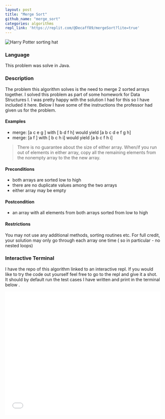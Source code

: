 ```yaml
---
layout: post
title: "Merge Sort"
github_name: "merge_sort"
categories: algorithms
repl_link: 'https://replit.com/@Decaff89/mergeSort?lite=true'
---
```

![Harry Potter sorting hat](https://media.giphy.com/media/JDAVoX2QSjtWU/giphy.gif)

### Language

This problem was solve in Java.

### Description

The problem this algorithm solves is the need to merge 2 sorted arrays together. I solved this problem as part of some homework for Data Structures I. I was pretty happy with the solution I had for this so I have included it here. Below I have some of the instructions the professor had given us for the problem.

#### Examples

* merge: [a c e g ] with [ b d f h] would yield [a b c d e f g h]
* merge: [a f  ] with [ b c  h i] would yield [a b c f h i]

> There is no guarantee about the size of either array. When/if you run out of elements in either array, copy all the remaining elements from the nonempty array to the the new array.

#### Preconditions

* both arrays are sorted low to high
* there are no duplicate values among the two arrays
* either array may be empty

#### Postcondition

* an array with all elements from both arrays sorted from low to high

#### Restrictions

You may not use any additional methods, sorting routines etc. For full credit, your solution may only go through each array one time ( so in particular - no nested loops)

### Interactive Terminal

I have the repo of this algorithm linked to an interactive repl. If you would like to try the code out yourself feel free to go to the repl and give it a shot. It should by default run the test cases I have written and print in the terminal below .

<iframe height="400px" width="100%" src="{{page.repl_link}}" scrolling="no" frameborder="no" allowtransparency="true" allowfullscreen="true"></iframe>
